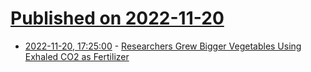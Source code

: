 # [Published on 2022-11-20](index.md)

* [2022-11-20, 17:25:00](https://soylentnews.org/article.pl?sid=22/11/19/1940236&from=rss) - [Researchers Grew Bigger Vegetables Using Exhaled CO2 as Fertilizer](https://soylentnews.org/article.pl?sid=22/11/19/1940236&from=rss)
